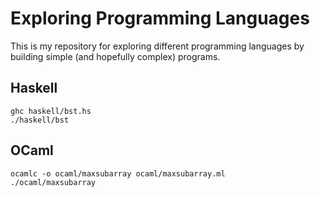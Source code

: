 # Exploring Programming Languages

This is my repository for exploring different programming languages by
building simple (and hopefully complex) programs.

## Haskell

```
ghc haskell/bst.hs
./haskell/bst
```

## OCaml

```
ocamlc -o ocaml/maxsubarray ocaml/maxsubarray.ml
./ocaml/maxsubarray
```
